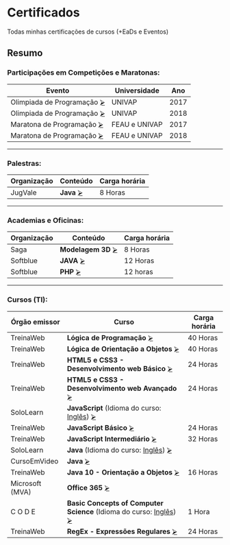 # Certificados
Todas minhas certificações de cursos (+EaDs e Eventos)

## Resumo
### Participações em Competições e Maratonas:

   | Evento                           | Universidade  | Ano  |
   | -------------------------------- | ------------- | ---- |
   | Olimpiada de Programação [⮚][1] | UNIVAP        | 2017 |
   | Olimpiada de Programação [⮚][1] | UNIVAP        | 2018 |
   | Maratona de Programação  [⮚][1] | FEAU e UNIVAP | 2017 |
   | Maratona de Programação  [⮚][1] | FEAU e UNIVAP | 2018 |
---
### Palestras:
   | Organização | Conteúdo         | Carga horária |
   | ----------- | ---------------- | ------------- |
   | JugVale     | **Java** [⮚][2] | 8 Horas       |
---
### Academias e Oficinas:
   | Organização | Conteúdo                 | Carga horária |
   | ----------- | ------------------------ | ------------- |
   | Saga        | **Modelagem 3D** [⮚][3] | 8 Horas       |
   | Softblue    | **JAVA**         [⮚][4] | 12 Horas      |
   | Softblue    | **PHP**          [⮚][5] | 12 horas      |
---  
### Cursos (TI):

   | Órgão emissor   | Curso                                                                                | Carga horária |
   | --------------- | ------------------------------------------------------------------------------------ | ------------- |
   | TreinaWeb       | **Lógica de Programação**                                                   [⮚][6]  | 40 Horas      |
   | TreinaWeb       | **Lógica de Orientação a Objetos**                                          [⮚][7]  | 40 Horas      |
   | TreinaWeb       | **HTML5 e CSS3 - Desenvolvimento web Básico**                               [⮚][8]  | 24 Horas      |
   | TreinaWeb       | **HTML5 e CSS3 - Desenvolvimento web Avançado**                             [⮚][9]  | 24 Horas      |
   | SoloLearn       | **JavaScript** (Idioma do curso: <ins>Inglês</ins>)                         [⮚][10] |               |
   | TreinaWeb       | **JavaScript Básico**                                                       [⮚][11] | 24 Horas      |
   | TreinaWeb       | **JavaScript Intermediário**                                                [⮚][12] | 32 Horas      |
   | SoloLearn       | **Java** (Idioma do curso: <ins>Inglês</ins>)                               [⮚][13] |               |
   | CursoEmVideo    | **Java**                                                                    [⮚][14] |               |
   | TreinaWeb       | **Java 10 - Orientação a Objetos**                                          [⮚][15] | 16 Horas      |
   | Microsoft (MVA) | **Office 365**                                                              [⮚][16] |               |
   | C O D E         | **Basic Concepts of Computer Science** (Idioma do curso: <ins>Inglês</ins>) [⮚][17] | 1 Hora        |
   | TreinaWeb       | **RegEx - Expressões Regulares**                                            [⮚][18] | 24 Horas      |

[1]: !%20Maratonas%20e%20Competições/
[2]: !%20Palestras/JugVale%20-%20Java.pdf
[3]: !%20Academias%20e%20Oficinas/Saga%20-%20Modelagem%203D.pdf
[4]: !%20Academias%20e%20Oficinas/Softblue%20-%20Java.pdf
[5]: !%20Academias%20e%20Oficinas/Softblue%20-%20PHP.pdf
[6]: Ciência%20da%20Computação/Geral/TreinaWeb%20-%20Lógica%20Programação.pdf
[7]: Ciência%20da%20Computação/Geral/TreinaWeb%20-%20Lógica%20POO.pdf
[8]: Ciência%20da%20Computação/HTML5%20e%20CSS3/TreinaWeb%20-%20Web%20(basico).pdf
[9]: Ciência%20da%20Computação/HTML5%20e%20CSS3/TreinaWeb%20-%20Web%20(avançado).pdf
[10]: Ciência%20da%20Computação/JavaScript/SoloLearn%20-%20JavaScript.pdf
[11]: Ciência%20da%20Computação/JavaScript/TreinaWeb%20-%20JavaScript%20(básico).pdf
[12]: Ciência%20da%20Computação/JavaScript/TreinaWeb%20-%20JavaScript%20(intermediário).pdf
[13]: Ciência%20da%20Computação/Java/SoloLearn%20-%20Java.pdf
[14]: Ciência%20da%20Computação/Java/Curso%20em%20Vídeo%20-%20Curso%20de%20Java.pdf
[15]: Ciência%20da%20Computação/Java/TreinaWeb%20-%20Java%2010%20POO.pdf
[16]: Ciência%20da%20Computação/Office/MVA%20-%20Office%20365.pdf
[17]: Ciência%20da%20Computação/Geral/C%20O%20D%20E%20-%20Hour%20of%20code.pdf
[18]: Ciência%20da%20Computação/Regex/TreinaWeb%20-%20Regex.pdf
